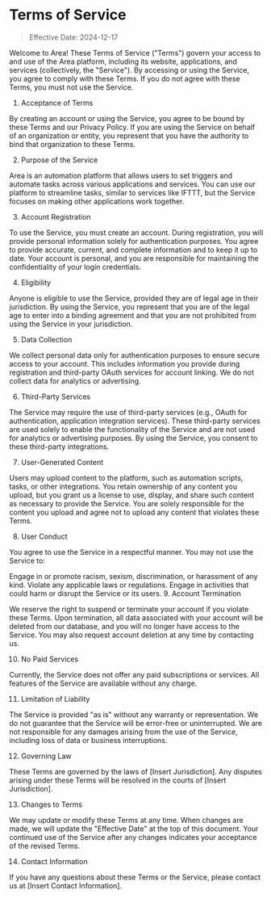 # Terms of Service

> Effective Date: 2024-12-17

Welcome to Area! These Terms of Service ("Terms") govern your access to and use of the Area platform, including its website, applications, and services (collectively, the "Service"). By accessing or using the Service, you agree to comply with these Terms. If you do not agree with these Terms, you must not use the Service.

1. Acceptance of Terms

By creating an account or using the Service, you agree to be bound by these Terms and our Privacy Policy. If you are using the Service on behalf of an organization or entity, you represent that you have the authority to bind that organization to these Terms.

2. Purpose of the Service

Area is an automation platform that allows users to set triggers and automate tasks across various applications and services. You can use our platform to streamline tasks, similar to services like IFTTT, but the Service focuses on making other applications work together.

3. Account Registration

To use the Service, you must create an account. During registration, you will provide personal information solely for authentication purposes. You agree to provide accurate, current, and complete information and to keep it up to date. Your account is personal, and you are responsible for maintaining the confidentiality of your login credentials.

4. Eligibility

Anyone is eligible to use the Service, provided they are of legal age in their jurisdiction. By using the Service, you represent that you are of the legal age to enter into a binding agreement and that you are not prohibited from using the Service in your jurisdiction.

5. Data Collection

We collect personal data only for authentication purposes to ensure secure access to your account. This includes information you provide during registration and third-party OAuth services for account linking. We do not collect data for analytics or advertising.

6. Third-Party Services

The Service may require the use of third-party services (e.g., OAuth for authentication, application integration services). These third-party services are used solely to enable the functionality of the Service and are not used for analytics or advertising purposes. By using the Service, you consent to these third-party integrations.

7. User-Generated Content

Users may upload content to the platform, such as automation scripts, tasks, or other integrations. You retain ownership of any content you upload, but you grant us a license to use, display, and share such content as necessary to provide the Service. You are solely responsible for the content you upload and agree not to upload any content that violates these Terms.

8. User Conduct

You agree to use the Service in a respectful manner. You may not use the Service to:

Engage in or promote racism, sexism, discrimination, or harassment of any kind.
Violate any applicable laws or regulations.
Engage in activities that could harm or disrupt the Service or its users.
9. Account Termination

We reserve the right to suspend or terminate your account if you violate these Terms. Upon termination, all data associated with your account will be deleted from our database, and you will no longer have access to the Service. You may also request account deletion at any time by contacting us.

10. No Paid Services

Currently, the Service does not offer any paid subscriptions or services. All features of the Service are available without any charge.

11. Limitation of Liability

The Service is provided "as is" without any warranty or representation. We do not guarantee that the Service will be error-free or uninterrupted. We are not responsible for any damages arising from the use of the Service, including loss of data or business interruptions.

12. Governing Law

These Terms are governed by the laws of [Insert Jurisdiction]. Any disputes arising under these Terms will be resolved in the courts of [Insert Jurisdiction].

13. Changes to Terms

We may update or modify these Terms at any time. When changes are made, we will update the "Effective Date" at the top of this document. Your continued use of the Service after any changes indicates your acceptance of the revised Terms.

14. Contact Information

If you have any questions about these Terms or the Service, please contact us at [Insert Contact Information].